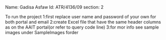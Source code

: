 Name: Gadisa Asfaw
Id: ATR/4136/09
section: 2

To run the project 
1:first replace user name and password of your own 
for both portal and email
2:create Excel file that have the same header columns
as on the AAIT portal(or refer to query code line)
3:for mor info see sample images under SampleImages forder

